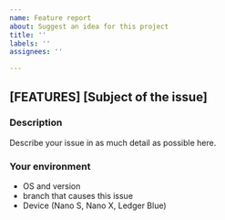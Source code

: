 ```yaml
---
name: Feature report
about: Suggest an idea for this project 
title: ''
labels: ''
assignees: ''

---
```


## [FEATURES] [Subject of the issue]

### Description

Describe your issue in as much detail as possible here.

### Your environment

* OS and version
* branch that causes this issue
* Device (Nano S, Nano X, Ledger Blue)